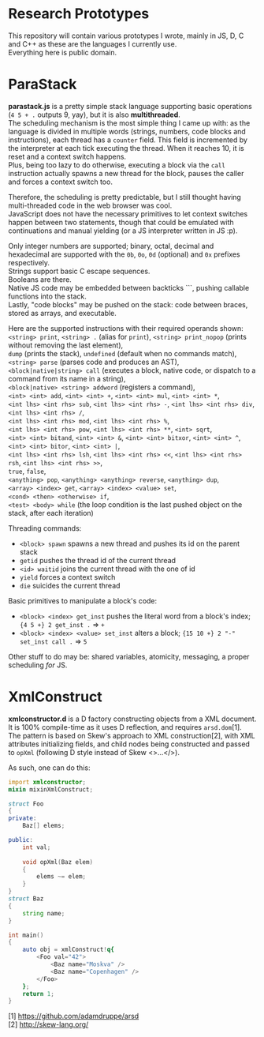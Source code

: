 # Research Prototypes

This repository will contain various prototypes I wrote, mainly in JS, D, C and C++ as these are the languages I currently use.  
Everything here is public domain.

# ParaStack

**parastack.js** is a pretty simple stack language supporting basic operations (`4 5 + .` outputs 9, yay), but it is also **multithreaded**.  
The scheduling mechanism is the most simple thing I came up with: as the language is divided in multiple words (strings, numbers, code blocks and instructions), each thread has a `counter` field.
This field is incremented by the interpreter at each tick executing the thread. When it reaches 10, it is reset and a context switch happens.  
Plus, being too lazy to do otherwise, executing a block via the `call` instruction actually spawns a new thread for the block, pauses the caller and forces a context switch too.  
  
Therefore, the scheduling is pretty predictable, but I still thought having multi-threaded code in the web browser was cool.  
JavaScript does not have the necessary primitives to let context switches happen between two statements, though that could be emulated with continuations and manual yielding (or a JS interpreter written in JS :p).  
  
Only integer numbers are supported; binary, octal, decimal and hexadecimal are supported with the `0b`, `0o`, `0d` (optional) and `0x` prefixes respectively.  
Strings support basic C escape sequences.  
Booleans are there.  
Native JS code may be embedded between backticks `\``, pushing callable functions into the stack.  
Lastly, "code blocks" may be pushed on the stack: code between braces, stored as arrays, and executable.  

Here are the supported instructions with their required operands shown:  
`<string> print`, `<string> .` (alias for `print`), `<string> print_nopop` (prints without removing the last element),  
`dump` (prints the stack), `undefined` (default when no commands match),  
`<string> parse` (parses code and produces an AST),  
`<block|native|string> call` (executes a block, native code, or dispatch to a command from its name in a string),  
`<block|native> <string> addword` (registers a command),  
`<int> <int> add`, `<int> <int> +`, `<int> <int> mul`, `<int> <int> *`,  
`<int lhs> <int rhs> sub`, `<int lhs> <int rhs> -`, `<int lhs> <int rhs> div`, `<int lhs> <int rhs> /`,  
`<int lhs> <int rhs> mod`, `<int lhs> <int rhs> %`,  
`<int lhs> <int rhs> pow`, `<int lhs> <int rhs> **`, `<int> sqrt`,  
`<int> <int> bitand`, `<int> <int> &`, `<int> <int> bitxor`, `<int> <int> ^`, `<int> <int> bitor`, `<int> <int> |`,  
`<int lhs> <int rhs> lsh`, `<int lhs> <int rhs> <<`, `<int lhs> <int rhs> rsh`, `<int lhs> <int rhs> >>`,  
`true`, `false`,  
`<anything> pop`, `<anything> <anything> reverse`, `<anything> dup`,  
`<array> <index> get`, `<array> <index> <value> set`,  
`<cond> <then> <otherwise> if`,  
`<test> <body> while` (the loop condition is the last pushed object on the stack, after each iteration)  
  
Threading commands:  
- `<block> spawn` spawns a new thread and pushes its id on the parent stack  
- `getid` pushes the thread id of the current thread  
- `<id> waitid` joins the current thread with the one of id  
- `yield` forces a context switch  
- `die` suicides the current thread

Basic primitives to manipulate a block's code:  
- `<block> <index> get_inst` pushes the literal word from a block's index; `{4 5 +} 2 get_inst .` => `+`  
- `<block> <index> <value> set_inst` alters a block; `{15 10 +} 2 "-" set_inst call .` => `5`  

Other stuff to do may be: shared variables, atomicity, messaging, a proper scheduling _for_ JS.

# XmlConstruct

**xmlconstructor.d** is a D factory constructing objects from a XML document.  
It is 100% compile-time as it uses D reflection, and requires `arsd.dom`[1].  
The pattern is based on Skew's approach to XML construction[2], with XML attributes initializing fields, and child nodes being constructed and passed to `opXml` (following D style instead of Skew <>...</>).

As such, one can do this:
```d
import xmlconstructor;
mixin mixinXmlConstruct;

struct Foo
{
private:
    Baz[] elems;

public:
    int val;
    
    void opXml(Baz elem)
    {
        elems ~= elem;
    }
}
struct Baz
{
    string name;
}

int main()
{
    auto obj = xmlConstruct!q{
        <Foo val="42">
            <Baz name="Moskva" />
            <Baz name="Copenhagen" />
        </Foo>
    };
    return 1;
}
```


[1] https://github.com/adamdruppe/arsd  
[2] http://skew-lang.org/  